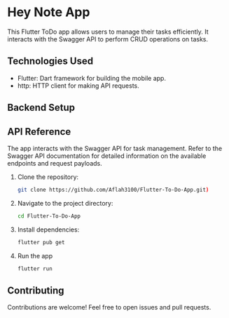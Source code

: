 # Hey Note App

This Flutter ToDo app allows users to manage their tasks efficiently. It interacts with the Swagger API to perform CRUD operations on tasks.



## Technologies Used

- Flutter: Dart framework for building the mobile app.
- http: HTTP client for making API requests.
## Backend Setup

## API Reference
The app interacts with the Swagger API for task management. Refer to the Swagger API documentation for detailed information on the available endpoints and request payloads.

1. Clone the repository:

   ```bash
   git clone https://github.com/Aflah3100/Flutter-To-Do-App.git)
   
2. Navigate to the project directory:

   ```bash
   cd Flutter-To-Do-App
   
3. Install dependencies:

   ```bash
   flutter pub get
   

5. Run the app
   ```bash
   flutter run

## Contributing
Contributions are welcome! Feel free to open issues and pull requests.
   
   

  

